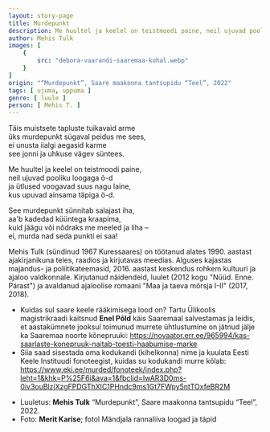 ```yaml
---
layout: story-page
title: Murdepunkt
description: Me huultel ja keelel on teistmoodi paine, neil ujuvad pooliku loogaga õ-d
author: Mehis Tulk
images: [
    {
        src: "debora-vaarandi-saaremaa-kohal.webp"
    }
]
origin: "“Murdepunkt”, Saare maakonna tantsupidu “Teel”, 2022"
tags: [ ujuma, uppuma ]
genre: [ luule ]
person: [ Mehis T. ]
---
```


<!-- # {{$doc.title}} -->


Täis muistsete tapluste tuikavaid arme \
üks murdepunkt sügaval peidus me sees, \
ei unusta iialgi aegasid karme \
see jonni ja uhkuse vägev süntees.

Me huultel ja keelel on teistmoodi paine, \
neil ujuvad pooliku loogaga õ-d \
ja ütlused voogavad suus nagu laine, \
kus upuvad ainsama täpiga ö-d.

See murdepunkt sünnitab salajast iha, \
aa'b kadedad küüntega kraapima, \
kuid jäägu või nõdraks me meeled ja liha – \
ei, murda nad seda punkti ei saa!



<story-author :author="author" :origin="origin"></story-author>

Mehis Tulk (sündinud 1967 Kuressaares) on töötanud alates 1990. aastast ajakirjanikuna teles, raadios ja kirjutavas meedias. Alguses kajastas majandus- ja poliitikateemasid, 2016. aastast keskendus rohkem kultuuri ja ajaloo valdkonnale. Kirjutanud näidendeid, luulet (2012 kogu "Nüüd. Enne. Pärast") ja avaldanud ajaloolise romaani "Maa ja taeva mõrsja I-II" (2017, 2018).


<details-wrapper summary="Mis mõtted tekkisid?">

- Kuidas sul saare keele rääkimisega lood on? Tartu Ülikoolis magistrikraadi kaitsnud **Enel Põld** käis Saaremaal salvestamas ja leidis, et aastakümnete jooksul toimunud murrete ühtlustumine on jätnud jälje ka Saaremaa noorte kõnepruuki: https://novaator.err.ee/965994/kas-saarlaste-konepruuk-naitab-toesti-haabumise-marke
- Siia saad sisestada oma kodukandi (kihelkonna) nime ja kuulata Eesti Keele Instituudi fonoteegist, kuidas su kodukandi murre kõlab: https://www.eki.ee/murded/fonoteek/index.php?leht=1&khk=P%25F6i&ava=1&fbclid=IwAR3D0ms-0iv3ouBlzjXzgFPDGThXlC1PHndc9ms1Gt7FWpy5ntTOxfeBR2M

</details-wrapper>

<details-wrapper summary="Allikad" class="text-sm" icon="icon-park-outline:document-folder">

- Luuletus: **Mehis Tulk** “Murdepunkt”, Saare maakonna tantsupidu “Teel”, 2022. 
- Foto: **Merit Karise**; fotol Mändjala rannaliiva loogad ja täpid

</details-wrapper>
